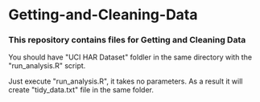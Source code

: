 # Getting-and-Cleaning-Data

### This repository contains files for Getting and Cleaning Data ###

You should have "UCI HAR Dataset" foldler in the same directory with the "run_analysis.R" script.

Just execute "run_analysis.R", it takes no parameters. As a result it will create "tidy_data.txt" file in the same folder.
